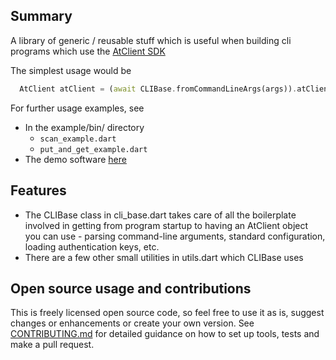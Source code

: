 ## Summary

A library of generic / reusable stuff which is useful when building cli programs
which use the [AtClient SDK](https://pub.dev/packages/at_client)

The simplest usage would be
```dart
  AtClient atClient = (await CLIBase.fromCommandLineArgs(args)).atClient;
```
For further usage examples, see 
- In the example/bin/ directory
  - `scan_example.dart`
  - `put_and_get_example.dart`
- The demo software [here](https://github.com/atsign-foundation/at_lorawan)

## Features

- The CLIBase class in cli_base.dart takes care of all the boilerplate
  involved in getting from program startup to having an AtClient object you can
  use - parsing command-line arguments, standard configuration, loading
  authentication keys, etc.
- There are a few other small utilities in utils.dart which CLIBase uses

## Open source usage and contributions

This is freely licensed open source code, so feel free to use it as is, suggest
changes or enhancements or create your own version.
See [CONTRIBUTING.md](../../CONTRIBUTING.md) for
detailed guidance on how to set up tools, tests and make a pull request.